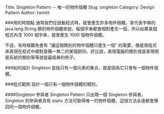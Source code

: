 Title: Singleton Pattern -- 唯一的物件個體
Slug: singleton
Category: Design Pattern
Author: twmht

###用的時間點
通常我們在啟動程式時，就會產生許多物件個體。拿代表字串的 java.lang.String 類別物件個體來說，每個字串都會相對產生一個，所以如果某個程式內含 1000 個字串，就會產生 1000 個物件個體。

不過，有時候難免會有 "讓這個類別的物件個體只產生一個" 的需要，像是用程式來表現在程式中絕對是獨一無二的某個部份。好比說，表現電腦的類別或是表現視窗系統的類別等等就是最經典的例子。

###如何設計
Singleton 是指只有一個元素的集合，就是因為它只會有一個物件個體。

###程式範例
設計一個只有一個物件個體的類別。

<script src="https://gist.github.com/twmht/3339031996aa824bc3c4.js"></script>

####Singleton 參與者
Singleton Pattern 只出現一個 Singleton 參與者。 Singleton 的參與者具有 static 方法可取得唯一的物件個體。這個方法永遠都會傳回同一個物件個體。
